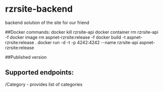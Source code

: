 # rzrsite-backend
backend solution of the site for our friend

##Docker commands:
docker kill rzrsite-api
docker container rm rzrsite-api -f 
docker image rm aspnet-rzrsite:release -f
docker build -t aspnet-rzrsite:release .
docker run -d -t -p 4242:4242 --name rzrsite-api aspnet-rzrsite:release

##Published version

## Supported endpoints:
/Category - provides list of categories

